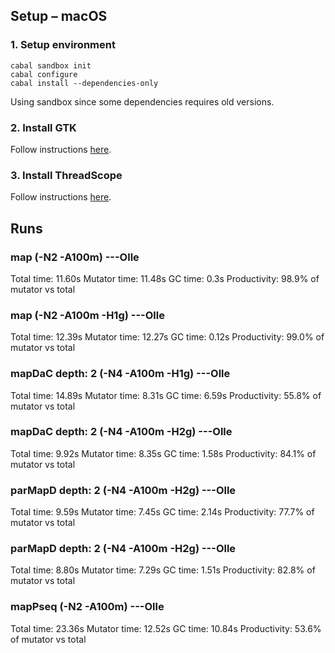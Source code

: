 ## Setup – macOS

### 1. Setup environment
```
cabal sandbox init
cabal configure
cabal install --dependencies-only
```

Using sandbox since some dependencies requires old versions.

### 2. Install GTK
Follow instructions [here](https://wiki.haskell.org/Gtk2Hs/Mac).

### 3. Install ThreadScope
Follow instructions [here](https://wiki.haskell.org/ThreadScope).

## Runs

### map (-N2 -A100m) ---Olle
Total time:   11.60s
Mutator time: 11.48s
GC time:      0.3s
Productivity: 98.9% of mutator vs total

### map (-N2 -A100m -H1g) ---Olle
Total time:   12.39s
Mutator time: 12.27s
GC time:      0.12s
Productivity: 99.0% of mutator vs total

### mapDaC depth: 2 (-N4 -A100m -H1g) ---Olle
Total time:   14.89s
Mutator time: 8.31s
GC time:      6.59s
Productivity: 55.8% of mutator vs total

### mapDaC depth: 2 (-N4 -A100m -H2g) ---Olle
Total time:   9.92s
Mutator time: 8.35s
GC time:      1.58s
Productivity: 84.1% of mutator vs total

### parMapD depth: 2 (-N4 -A100m -H2g) ---Olle
Total time:   9.59s
Mutator time: 7.45s
GC time:      2.14s
Productivity: 77.7% of mutator vs total

### parMapD depth: 2 (-N4 -A100m -H2g) ---Olle
Total time:   8.80s
Mutator time: 7.29s
GC time:      1.51s
Productivity: 82.8% of mutator vs total

### mapPseq (-N2 -A100m) ---Olle
Total time:   23.36s
Mutator time: 12.52s
GC time:      10.84s
Productivity: 53.6% of mutator vs total
